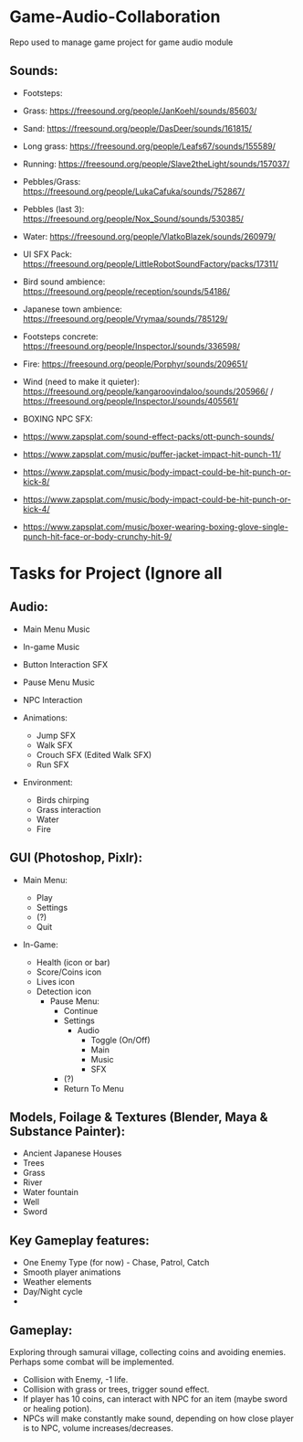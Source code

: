 # Game-Audio-Collaboration
Repo used to manage game project for game audio module

## Sounds:
- Footsteps:
- Grass: https://freesound.org/people/JanKoehl/sounds/85603/
- Sand: https://freesound.org/people/DasDeer/sounds/161815/
- Long grass: https://freesound.org/people/Leafs67/sounds/155589/
- Running: https://freesound.org/people/Slave2theLight/sounds/157037/
- Pebbles/Grass: https://freesound.org/people/LukaCafuka/sounds/752867/
- Pebbles (last 3): https://freesound.org/people/Nox_Sound/sounds/530385/
- Water: https://freesound.org/people/VlatkoBlazek/sounds/260979/

- UI SFX Pack: https://freesound.org/people/LittleRobotSoundFactory/packs/17311/
- Bird sound ambience: https://freesound.org/people/reception/sounds/54186/
- Japanese town ambience: https://freesound.org/people/Vrymaa/sounds/785129/
- Footsteps concrete: https://freesound.org/people/InspectorJ/sounds/336598/
- Fire: https://freesound.org/people/Porphyr/sounds/209651/
- Wind (need to make it quieter): https://freesound.org/people/kangaroovindaloo/sounds/205966/ / https://freesound.org/people/InspectorJ/sounds/405561/

- BOXING NPC SFX:
- https://www.zapsplat.com/sound-effect-packs/ott-punch-sounds/
- https://www.zapsplat.com/music/puffer-jacket-impact-hit-punch-11/
- https://www.zapsplat.com/music/body-impact-could-be-hit-punch-or-kick-8/
- https://www.zapsplat.com/music/body-impact-could-be-hit-punch-or-kick-4/
- https://www.zapsplat.com/music/boxer-wearing-boxing-glove-single-punch-hit-face-or-body-crunchy-hit-9/


# Tasks for Project (Ignore all 

## Audio:  
  - Main Menu Music
  - In-game Music
  - Button Interaction SFX
  - Pause Menu Music 
  - NPC Interaction

  - Animations:
    - Jump SFX
    - Walk SFX 
    - Crouch SFX (Edited Walk SFX)
    - Run SFX
  
  - Environment: 
    - Birds chirping
    - Grass interaction
    - Water
    - Fire
    
## GUI (Photoshop, Pixlr): 
  - Main Menu:
    - Play
    - Settings
    - (?)
    - Quit

  - In-Game:
    - Health (icon or bar)
    - Score/Coins icon
    - Lives icon
    - Detection icon 
      - Pause Menu:
        - Continue
        - Settings
          - Audio
            - Toggle (On/Off)
            - Main
            - Music
            - SFX
        - (?)
        - Return To Menu 

## Models, Foilage & Textures (Blender, Maya & Substance Painter):
  - Ancient Japanese Houses
  - Trees
  - Grass
  - River
  - Water fountain 
  - Well 
  - Sword 

 ## Key Gameplay features:
  - One Enemy Type (for now) - Chase, Patrol, Catch 
  - Smooth player animations
  - Weather elements 
  - Day/Night cycle 
  - 
	
## Gameplay:

Exploring through samurai village, collecting coins and avoiding enemies. Perhaps some combat will be implemented. 
- Collision with Enemy, -1 life. 
- Collision with grass or trees, trigger sound effect.
- If player has 10 coins, can interact with NPC for an item (maybe sword or healing potion).
- NPCs will make constantly make sound, depending on how close player is to NPC, volume increases/decreases.

